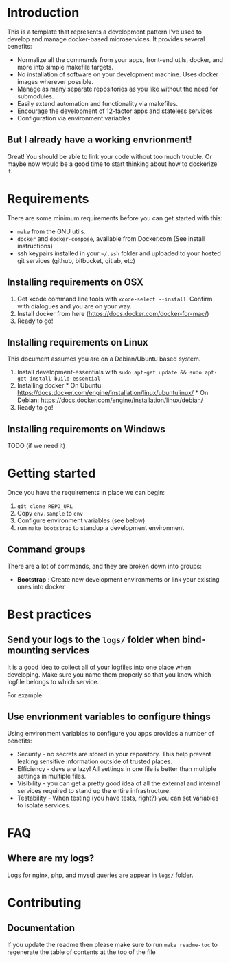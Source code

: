 # Introduction
This is a template that represents a development pattern I've used to develop
and manage docker-based microservices. It provides several benefits:

  * Normalize all the commands from your apps, front-end utils, docker, and
more into simple makefile targets.
  * No installation of software on your development machine. Uses docker images
wherever possible.
  * Manage as many separate repositories as you like without the need for submodules.
  * Easily extend automation and functionality via makefiles.
  * Encourage the development of 12-factor apps and stateless services
  * Configuration via environment variables

## But I already have a working envrionment!
Great! You should be able to link your code without too much trouble. Or maybe
now would be a good time to start thinking about how to dockerize it.

# Requirements
There are some minimum requirements before you can get started with this:

 * `make` from the GNU utils.
 * `docker` and `docker-compose`, available from Docker.com (See install instructions)
 * ssh keypairs installed in your `~/.ssh` folder and uploaded to your hosted 
git services (github, bitbucket, gitlab, etc)

## Installing requirements on OSX
  1. Get xcode command line tools with `xcode-select --install`. Confirm with
     dialogues and you are on your way.
  2. Install docker from here (https://docs.docker.com/docker-for-mac/)
  3. Ready to go!

## Installing requirements on Linux
This document assumes you are on a Debian/Ubuntu based system.

  1. Install development-essentials with `sudo apt-get update && sudo apt-get install build-essential`
  2. Installing docker
    * On Ubuntu: https://docs.docker.com/engine/installation/linux/ubuntulinux/
    * On Debian: https://docs.docker.com/engine/installation/linux/debian/
  3. Ready to go!

## Installing requirements on Windows
TODO (if we need it)

# Getting started
Once you have the requirements in place we can begin:

  1. `git clone REPO_URL`
  1. Copy `env.sample` to `env`
  1. Configure environment variables (see below)
  1. run `make bootstrap` to standup a development environment

## Command groups
There are a lot of commands, and they are broken down into groups:

  * **Bootstrap** : Create new development environments or link your existing
ones into docker

# Best practices

## Send your logs to the `logs/` folder when bind-mounting services
It is a good idea to collect all of your logfiles into one place when 
developing. Make sure you name them properly so that you know which
logfile belongs to which service.

For example:

## Use envrionment variables to configure things
Using environment variables to configure you apps provides a number of 
benefits:

  * Security - no secrets are stored in your repository. This help prevent
leaking sensitive information outside of trusted places.
  * Efficiency - devs are lazy! All settings in one file is better than 
multiple settings in multiple files.
  * Visibility - you can get a pretty good idea of all the external and
internal services required to stand up the entire infrastructure.
  * Testability - When testing (you have tests, right?) you can set 
variables to isolate services.

# FAQ

## Where are my logs?
Logs for nginx, php, and mysql queries are appear in `logs/` folder.

# Contributing

## Documentation
If you update the readme then please make sure to run `make readme-toc` to
regenerate the table of contents at the top of the file

